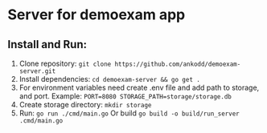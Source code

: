 # Server for demoexam app
## Install and Run:
1. Clone repository: ```git clone https://github.com/ankodd/demoexam-server.git```
2. Install dependencies: ```cd demoexam-server && go get .```
3. For environment variables need create .env file and add path to storage, and port. Example: ```PORT=8080 STORAGE_PATH=storage/storage.db```
4. Create storage directory: ```mkdir storage```
5. Run: ```go run ./cmd/main.go``` Or build ```go build -o build/run_server .cmd/main.go```
